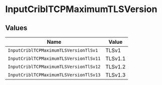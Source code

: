 # InputCriblTCPMaximumTLSVersion


## Values

| Name                                   | Value                                  |
| -------------------------------------- | -------------------------------------- |
| `InputCriblTCPMaximumTLSVersionTlSv1`  | TLSv1                                  |
| `InputCriblTCPMaximumTLSVersionTlSv11` | TLSv1.1                                |
| `InputCriblTCPMaximumTLSVersionTlSv12` | TLSv1.2                                |
| `InputCriblTCPMaximumTLSVersionTlSv13` | TLSv1.3                                |